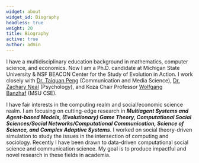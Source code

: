 ```yaml
---
widget: about
widget_id: Biography
headless: true
weight: 20
title: Biography
active: true
author: admin
---
```

I have a multidisciplinary education background in mathematics, computer science, and economics. Now I am a Ph.D. candidate at Michigan State University & NSF BEACON Center for the Study of Evolution in Action. I work closely with [Dr. Taiquan Peng](https://comartsci.msu.edu/our-people/taiquan-winson-peng) (Communication and Media Science), [Dr. Zachary Neal](https://www.zacharyneal.com/) (Psychology), and Koza Chair Professor [Wolfgang Banzhaf](http://www.cse.msu.edu/~banzhafw/) (MSU CSE).

I have fair interests in the computing realm and social/economic science realm. I am focusing on cutting-edge research in ***Multiagent Systems and Agent-based Models, (Evolutionary) Game Theory, Computational Social Sciences/Social Networks/Computational Communication, Science of Science, and Complex Adaptive Systems***. I worked on social theory-driven simulation to study the issues in the intersection of computing and sociology. Recently I have been drawn to data-driven computational social science and communication science. My goal is to produce impactful and novel research in these fields in academia.